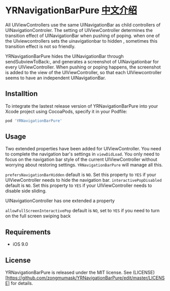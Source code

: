 YRNavigationBarPure [中文介绍](https://github.com/zongmumask/YRNavigationBarPure/blob/master/README_CN.md)
============

All UIViewControllers use the same UINavigationBar as child controllers of UINavigationControler. The setting of UIViewController determines the transition effect of UINavigationBar when pushing of poping. when one of the UIviewcontrollers sets the uinavigationbar to hidden , sometimes this transition effect is not so friendly.

YRNavigationBarPure hides the UINavigationBar through sendSubviewToBack:, and generates a screenshot of UINavigationbar for every UIViewController. When pushing or poping happens, the screenshot is added to the view of the UIViewController, so that each UIViewcontroller seems to have an independent UINavigationBar.

## Installtion

To integrate the lastest release version of YRNavigationBarPure into your Xcode project using CocoaPods, specify it in your Podfile:

```ruby
pod 'YRNavigationBarPure'
```

## Usage

Two extended properties have been added for UIViewController. You need to complete the navigation bar's settings in `viewDidLoad`. You only need to focus on the navigation bar style of the current UIViewController without worrying about restoring settings. `YRNavigationBarPure` will manage all this.

`prefersNavigationBarHidden` default is `NO`. Set this property to `YES` if your UIViewController needs to hide the navigation bar.
`interactivePopDisabled` default is `NO`. Set this property to `YES` if your UIViewController needs to disable side sliding.

UINavigationController has one extended a property

`allowFullScreenInteractivePop` default is `NO`, set to `YES` if you need to turn on the full screen swiping back

## Requirements

- iOS 9.0

## License

YRNavigationBarPure is released under the MIT license. See (LICENSE)[https://github.com/zongmumask/YRNavigationBarPure/edit/master/LICENSE] for details.
